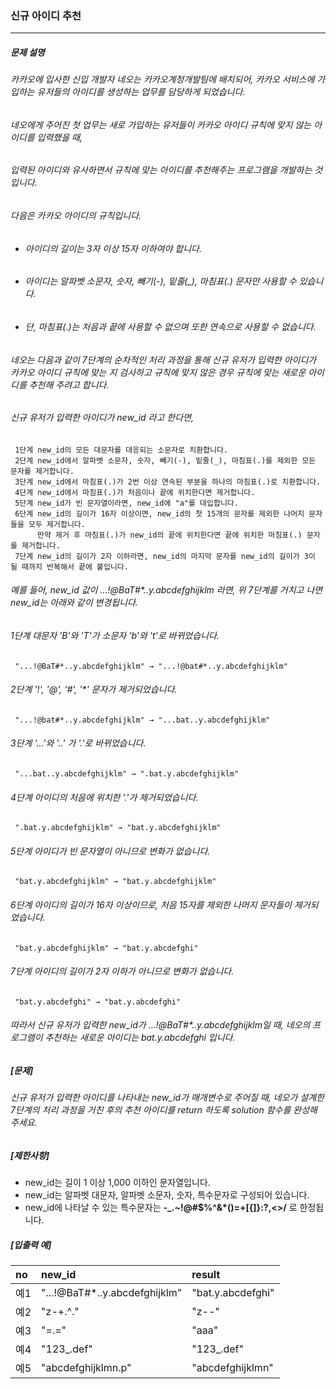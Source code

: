### 신규 아이디 추천

***

##### 문제 설명
###### 카카오에 입사한 신입 개발자 네오는 카카오계정개발팀에 배치되어, 카카오 서비스에 가입하는 유저들의 아이디를 생성하는 업무를 담당하게 되었습니다. 
###### 네오에게 주어진 첫 업무는 새로 가입하는 유저들이 카카오 아이디 규칙에 맞지 않는 아이디를 입력했을 때, 
###### 입력된 아이디와 유사하면서 규칙에 맞는 아이디를 추천해주는 프로그램을 개발하는 것입니다.
###### 다음은 카카오 아이디의 규칙입니다.

* ###### 아이디의 길이는 3자 이상 15자 이하여야 합니다.
* ###### 아이디는 알파벳 소문자, 숫자, 빼기(-), 밑줄(_), 마침표(.) 문자만 사용할 수 있습니다.
* ###### 단, 마침표(.)는 처음과 끝에 사용할 수 없으며 또한 연속으로 사용할 수 없습니다.
###### 네오는 다음과 같이 7단계의 순차적인 처리 과정을 통해 신규 유저가 입력한 아이디가 카카오 아이디 규칙에 맞는 지 검사하고 규칙에 맞지 않은 경우 규칙에 맞는 새로운 아이디를 추천해 주려고 합니다.
###### 신규 유저가 입력한 아이디가 new_id 라고 한다면,

     1단계 new_id의 모든 대문자를 대응되는 소문자로 치환합니다.
     2단계 new_id에서 알파벳 소문자, 숫자, 빼기(-), 밑줄(_), 마침표(.)를 제외한 모든 문자를 제거합니다.
     3단계 new_id에서 마침표(.)가 2번 이상 연속된 부분을 하나의 마침표(.)로 치환합니다.
     4단계 new_id에서 마침표(.)가 처음이나 끝에 위치한다면 제거합니다.
     5단계 new_id가 빈 문자열이라면, new_id에 "a"를 대입합니다.
     6단계 new_id의 길이가 16자 이상이면, new_id의 첫 15개의 문자를 제외한 나머지 문자들을 모두 제거합니다.
          만약 제거 후 마침표(.)가 new_id의 끝에 위치한다면 끝에 위치한 마침표(.) 문자를 제거합니다.
     7단계 new_id의 길이가 2자 이하라면, new_id의 마지막 문자를 new_id의 길이가 3이 될 때까지 반복해서 끝에 붙입니다.
###### 예를 들어, new_id 값이 ...!@BaT#*..y.abcdefghijklm 라면, 위 7단계를 거치고 나면 new_id는 아래와 같이 변경됩니다.

###### 1단계 대문자 'B'와 'T'가 소문자 'b'와 't'로 바뀌었습니다.
     "...!@BaT#*..y.abcdefghijklm" → "...!@bat#*..y.abcdefghijklm"

###### 2단계 '!', '@', '#', '*' 문자가 제거되었습니다.
     "...!@bat#*..y.abcdefghijklm" → "...bat..y.abcdefghijklm"

###### 3단계 '...'와 '..' 가 '.'로 바뀌었습니다.
     "...bat..y.abcdefghijklm" → ".bat.y.abcdefghijklm"

###### 4단계 아이디의 처음에 위치한 '.'가 제거되었습니다.
     ".bat.y.abcdefghijklm" → "bat.y.abcdefghijklm"

###### 5단계 아이디가 빈 문자열이 아니므로 변화가 없습니다.
     "bat.y.abcdefghijklm" → "bat.y.abcdefghijklm"

###### 6단계 아이디의 길이가 16자 이상이므로, 처음 15자를 제외한 나머지 문자들이 제거되었습니다.
     "bat.y.abcdefghijklm" → "bat.y.abcdefghi"

###### 7단계 아이디의 길이가 2자 이하가 아니므로 변화가 없습니다.
     "bat.y.abcdefghi" → "bat.y.abcdefghi"

###### 따라서 신규 유저가 입력한 new_id가 ...!@BaT#*..y.abcdefghijklm일 때, 네오의 프로그램이 추천하는 새로운 아이디는 bat.y.abcdefghi 입니다.

##### [문제]
###### 신규 유저가 입력한 아이디를 나타내는 new_id가 매개변수로 주어질 때, 네오가 설계한 7단계의 처리 과정을 거친 후의 추천 아이디를 return 하도록 solution 함수를 완성해 주세요.

##### [제한사항]
* new_id는 길이 1 이상 1,000 이하인 문자열입니다.
* new_id는 알파벳 대문자, 알파벳 소문자, 숫자, 특수문자로 구성되어 있습니다.
* new_id에 나타날 수 있는 특수문자는  **-_.~!@#$%^&*()=+[{]}:?,<>/**  로 한정됩니다.

##### [입출력 예]
no	|new_id	                      |result           |  
|:--|:--                          |:--
예1 |"...!@BaT#*..y.abcdefghijklm"|"bat.y.abcdefghi"|
예2 |"z-+.^."                     |"z--"            |
예3 |"=.="                        |"aaa"            |
예4 |"123_.def"                   |"123_.def"       |
예5 |"abcdefghijklmn.p"           |"abcdefghijklmn" |

